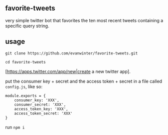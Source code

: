## favorite-tweets

very simple twitter bot that favorites the ten most recent tweets containing a specific query string.

## usage

`git clone https://github.com/evanwinter/favorite-tweets.git`

`cd favorite-tweets`

[https://apps.twitter.com/app/new|create a new twitter app].

put the consumer key + secret and the access token + secret in a file called `config.js`, like so:

```
module.exports = {
	consumer_key: 'XXX',
	consumer_secret: 'XXX',
	access_token_key: 'XXX',
	access_token_secret: 'XXX'
}
```

run `npm i`